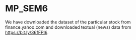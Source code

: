 # MP_SEM6

We have downloaded the dataset of the particular stock from finance.yahoo.com and downloaded textual (news) data from https://bit.ly/36fFPI6.
